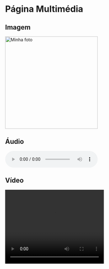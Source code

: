 <!DOCTYPE html>
<html lang="pt">
<head>
  <meta charset="UTF-8">
  <meta name="viewport" content="width=device-width, initial-scale=1.0">
  <title>Página Multimédia</title>
</head>
<body>
  <h1>Página Multimédia</h1>

  <h2>Imagem</h2>
  <img src="viagem.jpg" alt="Minha foto" width="300">

  <h2>Áudio</h2>
  <audio controls>
    <source src="Felix1.mp4" type="audio/mpeg">
    O teu navegador não suporta áudio.
  </audio>

  <h2>Vídeo</h2>
  <video width="320" height="240" controls>
    <source src="felix.mp4" type="video/mp4">
    O teu navegador não suporta vídeo.
  </video>
</body>
</html>